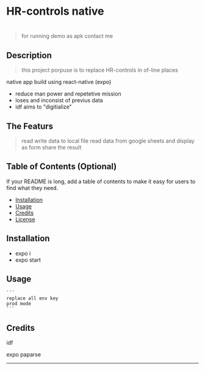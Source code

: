 # HR-controls native
# <Your-Project-Title>

> for running demo as apk contact me

## Description

> this project porpuse is to replace HR-controls in of-line places

native app build using react-native (expo) 
- reduce man power and repetetive mission
- loses and inconsist of previus data 
- idf aims to "digitialize"




## The Featurs

> read write data to local file
> read data from google sheets and display as form
>  share the result



## Table of Contents (Optional)

If your README is long, add a table of contents to make it easy for users to find what they need.

- [Installation](#installation)
- [Usage](#usage)
- [Credits](#credits)
- [License](#license)

## Installation

- expo i
- expo start


## Usage
    ```
    replace all env key
    prod mode
    ```

## Credits

idf

expo
paparse
 

---


